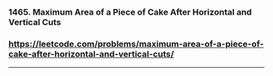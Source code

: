 ### 1465. Maximum Area of a Piece of Cake After Horizontal and Vertical Cuts
### https://leetcode.com/problems/maximum-area-of-a-piece-of-cake-after-horizontal-and-vertical-cuts/
---
